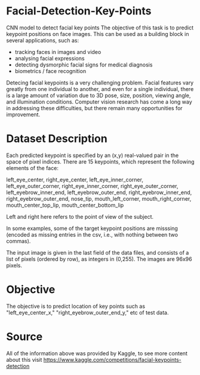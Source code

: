 # Facial-Detection-Key-Points
CNN model to detect facial key points
The objective of this task is to predict keypoint positions on face images. This can be used as a building block in several applications, such as:
* tracking faces in images and video
* analysing facial expressions
* detecting dysmorphic facial signs for medical diagnosis
* biometrics / face recognition

Detecing facial keypoints is a very challenging problem.  Facial features vary greatly from one individual to another, and even for a single individual, there is a large amount of variation due to 3D pose, size, position, viewing angle, and illumination conditions. Computer vision research has come a long way in addressing these difficulties, but there remain many opportunities for improvement.

# Dataset Description

Each predicted keypoint is specified by an (x,y) real-valued pair in the space of pixel indices. There are 15 keypoints, which represent the following elements of the face:

left_eye_center, right_eye_center, left_eye_inner_corner, left_eye_outer_corner, right_eye_inner_corner, right_eye_outer_corner, left_eyebrow_inner_end, left_eyebrow_outer_end, right_eyebrow_inner_end, right_eyebrow_outer_end, nose_tip, mouth_left_corner, mouth_right_corner, mouth_center_top_lip, mouth_center_bottom_lip

Left and right here refers to the point of view of the subject.

In some examples, some of the target keypoint positions are misssing (encoded as missing entries in the csv, i.e., with nothing between two commas).

The input image is given in the last field of the data files, and consists of a list of pixels (ordered by row), as integers in (0,255). The images are 96x96 pixels.

# Objective
The objective is to predict location of key points such as "left_eye_center_x," "right_eyebrow_outer_end_y," etc of test data.

# Source
All of the information above was provided by Kaggle, to see more content about this visit https://www.kaggle.com/competitions/facial-keypoints-detection
